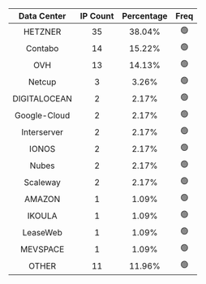 | Data Center | IP Count | Percentage | Freq |
|:------------:|:--------:|:-----------:|:-----:|
| HETZNER | 35 | 38.04% | 🟢 |
| Contabo | 14 | 15.22% | 🟢 |
| OVH | 13 | 14.13% | 🟢 |
| Netcup | 3 | 3.26% | 🟢 |
| DIGITALOCEAN | 2 | 2.17% | 🟢 |
| Google-Cloud | 2 | 2.17% | 🟢 |
| Interserver | 2 | 2.17% | 🟢 |
| IONOS | 2 | 2.17% | 🟢 |
| Nubes | 2 | 2.17% | 🟢 |
| Scaleway | 2 | 2.17% | 🟢 |
| AMAZON | 1 | 1.09% | 🟢 |
| IKOULA | 1 | 1.09% | 🟢 |
| LeaseWeb | 1 | 1.09% | 🟢 |
| MEVSPACE | 1 | 1.09% | 🟢 |
| OTHER | 11 | 11.96% | 🟢 |